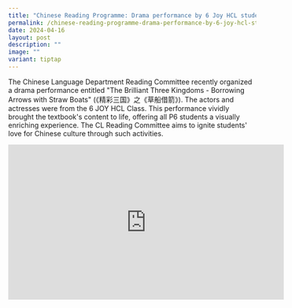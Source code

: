 ```yaml
---
title: "Chinese Reading Programme: Drama performance by 6 Joy HCL students"
permalink: /chinese-reading-programme-drama-performance-by-6-joy-hcl-students/
date: 2024-04-16
layout: post
description: ""
image: ""
variant: tiptap
---
```

<p>The Chinese Language Department Reading Committee recently organized a
drama performance entitled "The Brilliant Three Kingdoms - Borrowing Arrows
with Straw Boats" (《精彩三国》之《草船借箭》). The actors and actresses were from the
6 JOY HCL Class. This performance vividly brought the textbook's content
to life, offering all P6 students a visually enriching experience. The
CL Reading Committee aims to ignite students' love for Chinese culture
through such activities.</p>
<p></p>
<div class="iframe-wrapper">
<iframe height="315" width="560" allowfullscreen="true" frameborder="0" src="https://www.youtube.com/embed/yUKbMKxiuaQ?si=S7umeShs0e_9z1_-"></iframe>
</div>
<p></p>